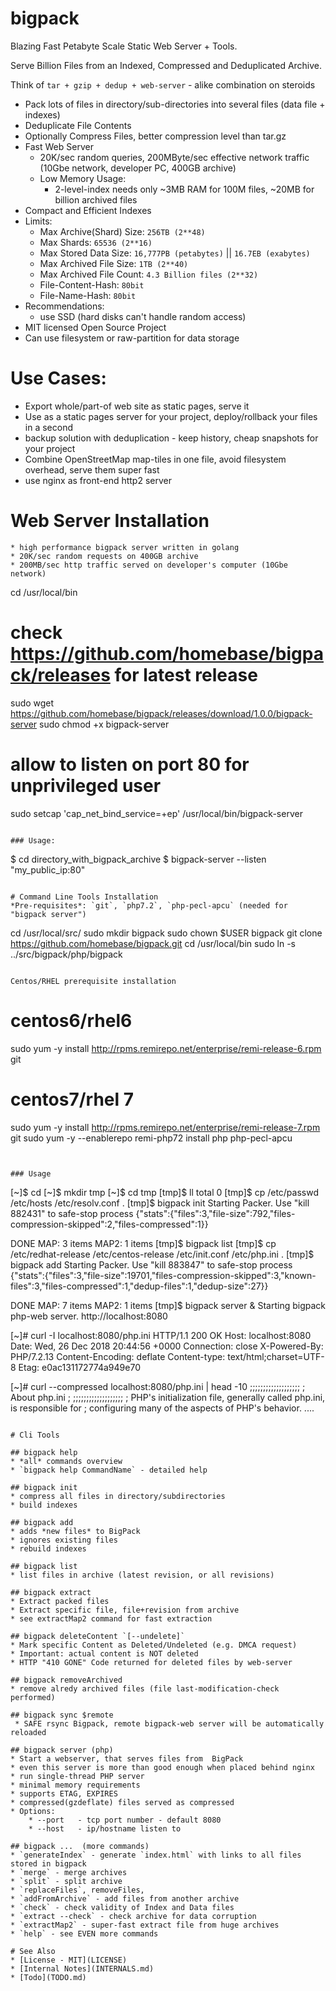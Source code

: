 # bigpack

Blazing Fast Petabyte Scale Static Web Server + Tools.

Serve Billion Files from an Indexed, Compressed and Deduplicated Archive.

Think of `tar + gzip + dedup + web-server` - alike combination on steroids

* Pack lots of files in directory/sub-directories into several files (data file + indexes)
* Deduplicate File Contents
* Optionally Compress Files, better compression level than tar.gz
* Fast Web Server
  * 20K/sec random queries, 200MByte/sec effective network traffic (10Gbe network, developer PC, 400GB archive)
  * Low Memory Usage:
    * 2-level-index needs only ~3MB RAM for 100M files, ~20MB for billion archived files
* Compact and Efficient Indexes
* Limits:
    * Max Archive(Shard) Size: `256TB (2**48)`
    * Max Shards: `65536 (2**16)`
    * Max Stored Data Size: `16,777PB (petabytes)` || `16.7EB (exabytes)`
    * Max Archived File Size: `1TB (2**40)`
    * Max Archived File Count: `4.3 Billion files (2**32)`
    * File-Content-Hash: `80bit`
    * File-Name-Hash: `80bit`
* Recommendations:
    * use SSD (hard disks can't handle random access)
* MIT licensed Open Source Project
* Can use filesystem or raw-partition for data storage

# Use Cases:
* Export whole/part-of web site as static pages, serve it
* Use as a static pages server for your project, deploy/rollback your files in a second
* backup solution with deduplication - keep history, cheap snapshots for your project
* Combine OpenStreetMap map-tiles in one file, avoid filesystem overhead, serve them super fast
* use nginx as front-end http2 server

# Web Server Installation
```
* high performance bigpack server written in golang
* 20K/sec random requests on 400GB archive
* 200MB/sec http traffic served on developer's computer (10Gbe network)
```
cd /usr/local/bin
# check https://github.com/homebase/bigpack/releases for latest release
sudo wget https://github.com/homebase/bigpack/releases/download/1.0.0/bigpack-server
sudo chmod +x bigpack-server
# allow to listen on port 80 for unprivileged user
sudo setcap 'cap_net_bind_service=+ep' /usr/local/bin/bigpack-server
```

### Usage:
```
$ cd directory_with_bigpack_archive
$ bigpack-server --listen "my_public_ip:80"
```

# Command Line Tools Installation
*Pre-requisites*: `git`, `php7.2`, `php-pecl-apcu` (needed for "bigpack server")

```
cd /usr/local/src/
sudo mkdir bigpack
sudo chown $USER bigpack
git clone https://github.com/homebase/bigpack.git
cd /usr/local/bin
sudo ln -s ../src/bigpack/php/bigpack
```

Centos/RHEL prerequisite installation
```
# centos6/rhel6
sudo yum -y install http://rpms.remirepo.net/enterprise/remi-release-6.rpm git
# centos7/rhel 7
sudo yum -y install http://rpms.remirepo.net/enterprise/remi-release-7.rpm git
sudo yum -y --enablerepo remi-php72 install php php-pecl-apcu
```


### Usage
```
[~]$ cd 
[~]$ mkdir tmp
[~]$ cd tmp
[tmp]$ ll
total 0
[tmp]$ cp /etc/passwd /etc/hosts /etc/resolv.conf .
[tmp]$ bigpack init
Starting Packer. Use "kill 882431" to safe-stop process
{"stats":{"files":3,"file-size":792,"files-compression-skipped":2,"files-compressed":1}}

DONE
MAP: 3 items 
MAP2: 1 items
[tmp]$ bigpack list
[tmp]$ cp /etc/redhat-release /etc/centos-release /etc/init.conf /etc/php.ini .
[tmp]$ bigpack add
Starting Packer. Use "kill 883847" to safe-stop process
{"stats":{"files":3,"file-size":19701,"files-compression-skipped":3,"known-files":3,"files-compressed":1,"dedup-files":1,"dedup-size":27}}

DONE
MAP: 7 items 
MAP2: 1 items
[tmp]$ bigpack server &
Starting bigpack php-web server. http://localhost:8080

[~]# curl -I  localhost:8080/php.ini
HTTP/1.1 200 OK
Host: localhost:8080
Date: Wed, 26 Dec 2018 20:44:56 +0000
Connection: close
X-Powered-By: PHP/7.2.13
Content-Encoding: deflate
Content-type: text/html;charset=UTF-8
Etag: e0ac131172774a949e70

[~]# curl --compressed  localhost:8080/php.ini | head -10
;;;;;;;;;;;;;;;;;;;
; About php.ini   ;
;;;;;;;;;;;;;;;;;;;
; PHP's initialization file, generally called php.ini, is responsible for
; configuring many of the aspects of PHP's behavior.
....
```

# Cli Tools

## bigpack help
* *all* commands overview
* `bigpack help CommandName` - detailed help

## bigpack init
* compress all files in directory/subdirectories
* build indexes

## bigpack add
* adds *new files* to BigPack
* ignores existing files
* rebuild indexes

## bigpack list
* list files in archive (latest revision, or all revisions)

## bigpack extract
* Extract packed files
* Extract specific file, file+revision from archive
* see extractMap2 command for fast extraction

## bigpack deleteContent `[--undelete]`
* Mark specific Content as Deleted/Undeleted (e.g. DMCA request)
* Important: actual content is NOT deleted
* HTTP "410 GONE" Code returned for deleted files by web-server

## bigpack removeArchived
* remove alredy archived files (file last-modification-check performed)

## bigpack sync $remote
 * SAFE rsync Bigpack, remote bigpack-web server will be automatically reloaded

## bigpack server (php)
* Start a webserver, that serves files from  BigPack
* even this server is more than good enough when placed behind nginx
* run single-thread PHP server
* minimal memory requirements
* supports ETAG, EXPIRES
* compressed(gzdeflate) files served as compressed
* Options:
    * --port   - tcp port number - default 8080
    * --host   - ip/hostname listen to

## bigpack ...  (more commands)
* `generateIndex` - generate `index.html` with links to all files stored in bigpack
* `merge` - merge archives
* `split` - split archive
* `replaceFiles`, removeFiles, 
* `addFromArchive` - add files from another archive
* `check` - check validity of Index and Data files
* `extract --check` - check archive for data corruption
* `extractMap2` - super-fast extract file from huge archives
* `help` - see EVEN more commands

# See Also
* [License - MIT](LICENSE)
* [Internal Notes](INTERNALS.md)
* [Todo](TODO.md)
